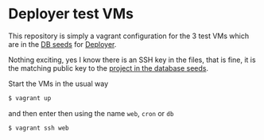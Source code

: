 # Deployer test VMs

This repository is simply a vagrant configuration for the 3 test VMs which are in the [DB seeds](https://github.com/REBELinBLUE/deployer/blob/master/database/seeds/ServerTableSeeder.php) for [Deployer](https://github.com/REBELinBLUE/deployer).

Nothing exciting, yes I know there is an SSH key in the files, that is fine, it is the matching public key to the [project in the database seeds](https://github.com/REBELinBLUE/deployer/blob/master/database/seeds/ProjectTableSeeder.php).

Start the VMs in the usual way

```bash
$ vagrant up
```

and then enter then using the name `web`, `cron` or `db`

```bash
$ vagrant ssh web
```